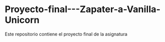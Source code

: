 # Proyecto-final---Zapater-a-Vanilla-Unicorn
Este repositorio contiene el proyecto final de la asignatura
